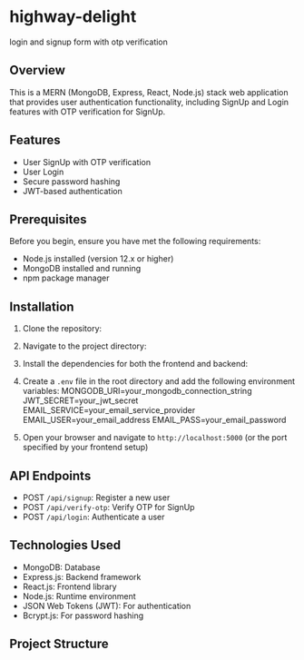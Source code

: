 # highway-delight
 login and signup form with otp verification

## Overview
This is a MERN (MongoDB, Express, React, Node.js) stack web application that provides user authentication functionality, including SignUp and Login features with OTP verification for SignUp.

## Features
- User SignUp with OTP verification
- User Login
- Secure password hashing
- JWT-based authentication

## Prerequisites
Before you begin, ensure you have met the following requirements:
- Node.js installed (version 12.x or higher)
- MongoDB installed and running
- npm package manager

## Installation
1. Clone the repository:
2. Navigate to the project directory:
3. Install the dependencies for both the frontend and backend:
4. Create a `.env` file in the root directory and add the following environment variables:
MONGODB_URI=your_mongodb_connection_string
JWT_SECRET=your_jwt_secret
EMAIL_SERVICE=your_email_service_provider
EMAIL_USER=your_email_address
EMAIL_PASS=your_email_password

3. Open your browser and navigate to `http://localhost:5000` (or the port specified by your frontend setup)

## API Endpoints
- POST `/api/signup`: Register a new user
- POST `/api/verify-otp`: Verify OTP for SignUp
- POST `/api/login`: Authenticate a user

## Technologies Used
- MongoDB: Database
- Express.js: Backend framework
- React.js: Frontend library
- Node.js: Runtime environment
- JSON Web Tokens (JWT): For authentication
- Bcrypt.js: For password hashing

## Project Structure